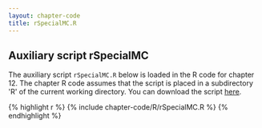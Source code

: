 ```yaml
---
layout: chapter-code
title: rSpecialMC.R
---
```


## Auxiliary script rSpecialMC
The auxiliary script `rSpecialMC.R` below is loaded in the R code for chapter 12.
The chapter R code assumes that the script is placed in a subdirectory 'R' of the current working directory.
You can download the script <a href="https://raw.githubusercontent.com/spatstat/book/gh-pages/_includes/chapter-code/R/rSpecialMC.R">here</a>.

{% highlight r %}
{% include chapter-code/R/rSpecialMC.R %}
{% endhighlight %}
